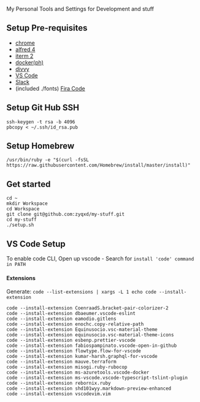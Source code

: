 My Personal Tools and Settings for Development and stuff

## Setup Pre-requisites

- [chrome](https://www.google.ca/chrome/?brand=CHBD&gclid=CjwKCAjw9dboBRBUEiwA7VrrzSjFTd7ABOJR75htdglTzZuv4naAyByJEfF38wkHZy5hHDfkCbvUThoCH90QAvD_BwE&gclsrc=aw.ds)
- [alfred 4](https://www.alfredapp.com/)
- [iterm 2](https://www.iterm2.com/downloads.html)
- [docker(ph)](https://download.docker.com/mac/stable/26764/Docker.dmg)
- [divvy](https://mizage.com/divvy/)
- [VS Code](https://code.visualstudio.com/Download)
- [Slack](https://slack.com/intl/en-ca/downloads/mac)
- (included ./fonts) [Fira Code](https://github.com/tonsky/FiraCode)

## Setup Git Hub SSH

```
ssh-keygen -t rsa -b 4096
pbcopy < ~/.ssh/id_rsa.pub
```

## Setup Homebrew

```
/usr/bin/ruby -e "$(curl -fsSL https://raw.githubusercontent.com/Homebrew/install/master/install)"
```

## Get started

```
cd ~
mkdir Workspace
cd Workspace
git clone git@github.com:zyqxd/my-stuff.git
cd my-stuff
./setup.sh
```

## VS Code Setup

To enable code CLI, Open up vscode - Search for `install 'code' command in PATH`

#### Extensions

Generate: `code --list-extensions | xargs -L 1 echo code --install-extension`

```
code --install-extension CoenraadS.bracket-pair-colorizer-2
code --install-extension dbaeumer.vscode-eslint
code --install-extension eamodio.gitlens
code --install-extension enochc.copy-relative-path
code --install-extension Equinusocio.vsc-material-theme
code --install-extension equinusocio.vsc-material-theme-icons
code --install-extension esbenp.prettier-vscode
code --install-extension fabiospampinato.vscode-open-in-github
code --install-extension flowtype.flow-for-vscode
code --install-extension kumar-harsh.graphql-for-vscode
code --install-extension mauve.terraform
code --install-extension misogi.ruby-rubocop
code --install-extension ms-azuretools.vscode-docker
code --install-extension ms-vscode.vscode-typescript-tslint-plugin
code --install-extension rebornix.ruby
code --install-extension shd101wyy.markdown-preview-enhanced
code --install-extension vscodevim.vim
```
